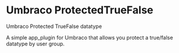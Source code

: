 # Umbraco ProtectedTrueFalse
Umbraco Protected TrueFalse datatype

A simple app_plugin for Umbraco that allows you protect a true/false datatype by user group.  